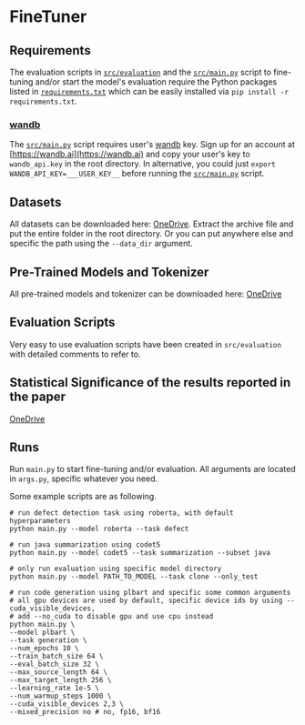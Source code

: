 # FineTuner

## Requirements

The evaluation scripts in [`src/evaluation`](src/evaluation) and the [`src/main.py`](src/main.py) script to fine-tuning and/or start the model's evaluation require the Python packages listed in [`requirements.txt`](requirements.txt) which can be easily installed via `pip install -r requirements.txt`.

### [wandb](https://wandb.ai)

The [`src/main.py`](src/main.py) script requires user's [wandb](https://wandb.ai) key.  Sign up for an account at [https://wandb.ai](https://wandb.ai) and copy your user's key to `wandb_api.key` in the root directory.  In alternative, you could just `export WANDB_API_KEY=___USER_KEY__` before running the [`src/main.py`](src/main.py) script.

## Datasets

All datasets can be downloaded here: [OneDrive](https://1drv.ms/u/s!Aj4XBdlu8BS0gf9b0e1Dze2AkxsqxA?e=p0Whot).
Extract the archive file and put the entire folder in the root directory. 
Or you can put anywhere else and specific the path using the `--data_dir` argument.

## Pre-Trained Models and Tokenizer
All pre-trained models and tokenizer can be downloaded here: [OneDrive](https://1drv.ms/u/s!Aj4XBdlu8BS0gesMNftTjlqQGm64xg?e=Wru6T7)

## Evaluation Scripts

Very easy to use evaluation scripts have been created in `src/evaluation` with detailed comments to refer to.

## Statistical Significance of the results reported in the paper

[OneDrive](https://1drv.ms/x/s!Aj4XBdlu8BS0gf9fQrJtaHOt6q-fKQ?e=S4eE6c)

## Runs

Run `main.py` to start fine-tuning and/or evaluation. 
All arguments are located in `args.py`, specific whatever you need.

Some example scripts are as following.

```shell
# run defect detection task using roberta, with default hyperparameters
python main.py --model roberta --task defect

# run java summarization using codet5
python main.py --model codet5 --task summarization --subset java

# only run evaluation using specific model directory
python main.py --model PATH_TO_MODEL --task clone --only_test

# run code generation using plbart and specific some common arguments
# all gpu devices are used by default, specific device ids by using --cuda_visible_devices, 
# add --no_cuda to disable gpu and use cpu instead
python main.py \
--model plbart \
--task generation \
--num_epochs 10 \
--train_batch_size 64 \
--eval_batch_size 32 \
--max_source_length 64 \
--max_target_length 256 \
--learning_rate 1e-5 \
--num_warmup_steps 1000 \
--cuda_visible_devices 2,3 \
--mixed_precision no # no, fp16, bf16
```
